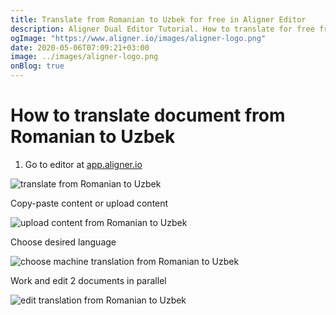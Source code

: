 ```yaml
---
title: Translate from Romanian to Uzbek for free in Aligner Editor
description: Aligner Dual Editor Tutorial. How to translate for free from Romanian to Uzbek. Aligner is multilingual document management platform. 
ogImage: "https://www.aligner.io/images/aligner-logo.png"
date: 2020-05-06T07:09:21+03:00
image: ../images/aligner-logo.png
onBlog: true
---
```


# How to translate document from Romanian to Uzbek

1. Go to editor at [app.aligner.io](https://app.aligner.io "Aligner App web page")

![translate from Romanian to Uzbek](../aligner-blank-editor.png "translate from Romanian to Uzbek")

Copy-paste content or upload content

![upload content from Romanian to Uzbek](../aligner-uploaded-document.png "upload content from Romanian to Uzbek")

Choose desired language

![choose machine translation from Romanian to Uzbek](../aligner-language-dropdown.png "choose machine translation from Romanian to Uzbek")

Work and edit 2 documents in parallel

![edit translation from Romanian to Uzbek](../aligner-double-sitded-editor.png "edit translation from Romanian to Uzbek")


